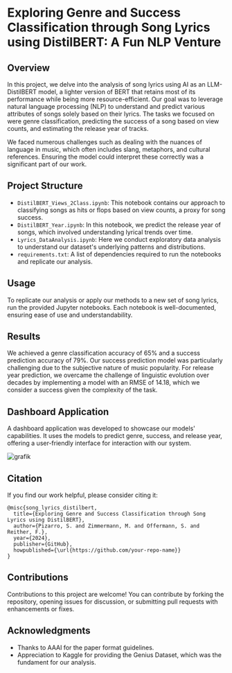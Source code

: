 # Exploring Genre and Success Classification through Song Lyrics using DistilBERT: A Fun NLP Venture

## Overview

In this project, we delve into the analysis of song lyrics using AI as an LLM-DistilBERT model, a lighter version of BERT that retains most of its performance while being more resource-efficient. Our goal was to leverage natural language processing (NLP) to understand and predict various attributes of songs solely based on their lyrics. The tasks we focused on were genre classification, predicting the success of a song based on view counts, and estimating the release year of tracks.

We faced numerous challenges such as dealing with the nuances of language in music, which often includes slang, metaphors, and cultural references. Ensuring the model could interpret these correctly was a significant part of our work.

## Project Structure

- `DistilBERT_Views_2Class.ipynb`: This notebook contains our approach to classifying songs as hits or flops based on view counts, a proxy for song success.
- `DistilBERT_Year.ipynb`: In this notebook, we predict the release year of songs, which involved understanding lyrical trends over time.
- `Lyrics_DataAnalysis.ipynb`: Here we conduct exploratory data analysis to understand our dataset's underlying patterns and distributions.
- `requirements.txt`: A list of dependencies required to run the notebooks and replicate our analysis.

## Usage

To replicate our analysis or apply our methods to a new set of song lyrics, run the provided Jupyter notebooks. Each notebook is well-documented, ensuring ease of use and understandability.

## Results

We achieved a genre classification accuracy of 65% and a success prediction accuracy of 79%. Our success prediction model was particularly challenging due to the subjective nature of music popularity. For release year prediction, we overcame the challenge of linguistic evolution over decades by implementing a model with an RMSE of 14.18, which we consider a success given the complexity of the task.

## Dashboard Application

A dashboard application was developed to showcase our models' capabilities. It uses the models to predict genre, success, and release year, offering a user-friendly interface for interaction with our system.

![grafik](https://github.com/Servando-Pizarro/BERT-Songtext-Classification/assets/105354134/5edc548d-1c2c-4c57-9eda-9b7418c22800)


## Citation

If you find our work helpful, please consider citing it:

```
@misc{song_lyrics_distilbert,
  title={Exploring Genre and Success Classification through Song Lyrics using DistilBERT},
  author={Pizarro, S. and Zimmermann, M. and Offermann, S. and Reither, F.},
  year={2024},
  publisher={GitHub},
  howpublished={\url{https://github.com/your-repo-name}}
}
```

## Contributions

Contributions to this project are welcome! You can contribute by forking the repository, opening issues for discussion, or submitting pull requests with enhancements or fixes.

## Acknowledgments

- Thanks to AAAI for the paper format guidelines.
- Appreciation to Kaggle for providing the Genius Dataset, which was the fundament for our analysis.
